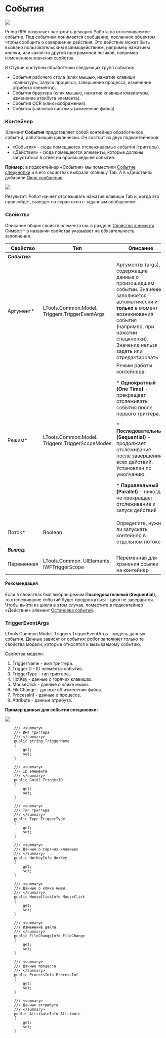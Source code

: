 # События

![](<../../../../.gitbook/assets/image (11).png>)

Primo RPA позволяет настроить реакцию Робота на отслеживаемое событие. Под событием понимается сообщение, посланное объектом, чтобы сообщить о совершении действия. Это действие может быть вызвано пользовательским взаимодействием, например нажатием кнопки, или какой-то другой программной логикой, например изменением значения свойства. 

В Студии доступны обработчики следующих групп событий:
* События рабочего стола (клик мышью, нажатие клавиши клавиатуры, запуск процесса, завершение процесса, изменение атрибута элемента).
* События браузера (клик мышью, нажатие клавиши клавиатуры, изменение атрибута элемента).
* События OCR (клик изображения).
* События файловой системы (изменение файла).

### Контейнер

Элемент **События** представляет собой контейнер обработчиков событий, работающий циклически. Он состоит из двух подконтейнеров: 
* «События» - сюда помещаются отслеживаемые события (триггеры). 
* «Действия» - сюда помещаются элементы, которые должны запуститься в ответ на произошедшее событие. 

**Пример:** в подконтейнер «События» мы поместили [Событие спецкнопки](https://docs.primo-rpa.ru/primo-rpa/g_elements/el_basic/els_desktop/els_events/el_hotkeytrigger) и в его свойствах выбрали клавишу Tab. А в «Действия» добавили [Окно сообщения](https://docs.primo-rpa.ru/primo-rpa/g_elements/el_basic/els_dialogs/el_dialogs_message):

![](<../../../../.gitbook/assets/events-container.png>)

Результат: Робот начнет отслеживать нажатие клавиши Tab и, когда это произойдет, выведет на экран окно с заданным сообщением.

### Свойства
Описание общих свойств элемента см. в разделе [Свойства элемента](https://docs.primo-rpa.ru/primo-rpa/primo-studio/process/elements#svoistva-elementa).\
Символ `*` в названии свойства указывает на обязательность заполнения.

| Свойство   | Тип                                             | Описание                                     |
| ---------- | ----------------------------------------------- | -------------------------------------------- |
| ***События:*** |  |  |
| Аргумент\* | LTools.Common.Model. Triggers.TriggerEventArgs  | Аргументы (args), содержащие данные о произошедшем событии. Значение заполняется автоматически и **только** в момент возникновения события (например, при нажатии спецкнопки). Значение нельзя задать или отредактировать |
| Режим\*    | LTools.Common.Model. Triggers.TriggerScopeModes | Режим работы контейнера:<p> * **Однократный (One Time)** - прекращает отслеживать события после первого триггера. </p> <p> * **Последовательный (Sequential)** - продолжает отслеживание после завершения всех действий. Установлен по умолчанию.  </p> <p>* **Параллельный (Parallel)** - никогда не прекращает отслеживание и запуск действий </p> |
| Поток\*    | Boolean                                         | Определите, нужно ли запускать контейнер в отдельном потоке |
| ***Вывод:*** |  |  |
| Переменная | LTools.Common. UIElements. IWFTriggerScope      | Переменная для хранения ссылки на контейнер  |

#### Рекомендация

Если в свойствах был выбран режим **Последовательный (Sequential)**, то отслеживание событий будет продолжаться - цикл не завершится. Чтобы выйти из цикла в этом случае, поместите в подконтейнер «Действия» элемент [Остановка событий](https://docs.primo-rpa.ru/primo-rpa/g_elements/osnovnye-elementy/els_desktop/els_events/el_triggerscopebreak). 

### TriggerEventArgs

LTools.Common.Model. Triggers.TriggerEventArgs - модель данных события. Данные зависят от события: робот заполняет только те свойства модели, которые относятся к вызываемому событию.

Свойства модели:
1. TriggerName - имя триггера.
2. TriggerID - ID элемента-события.
3. TriggerType - тип триггера. 
4. HotKey - данные о горячих клавишах.
5. MouseClick - данные о клике мыши.
6. FileChange - данные об изменении файла.
7. ProcessInf - данные о процессе.
8. Attribute - данные атрибута.

**Пример данных для события спецкнопки:**

![](<../../../../.gitbook/assets/events-args-model.png>)

        /// <summary>
        /// Имя триггера
        /// </summary>
        public string TriggerName
        {
            get;
            set;
        }

        /// <summary>
        /// ID элемента
        /// </summary>
        public Guid? TriggerID
        {
            get;
            set;
        }

        /// <summary>
        /// Тип триггера
        /// </summary>
        public Type TriggerType
        {
            get;
            set;
        }

        /// <summary>
        /// Данные о горячих клавишах
        /// </summary>
        public HotKeyInfo HotKey
        {
            get;
            set;
        }

        /// <summary>
        /// Данные о клике мыши
        /// </summary>
        public MouseClickInfo MouseClick
        {
            get;
            set;
        }

        /// <summary>
        /// Изменение файла
        /// </summary>
        public FileChangeInfo FileChange
        {
            get;
            set;
        }

        /// <summary>
        /// Данные процесса
        /// </summary>
        public ProcessInfo ProcessInf
        {
            get;
            set;
        }

        /// <summary>
        /// Данные аттрибута
        /// </summary>
        public AttributeInfo Attribute
        {
            get;
            set;
        }
